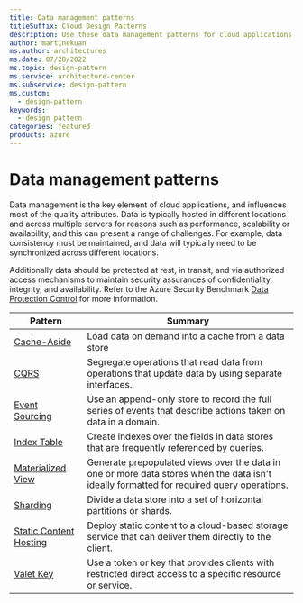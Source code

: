 ```yaml
---
title: Data management patterns
titleSuffix: Cloud Design Patterns
description: Use these data management patterns for cloud applications. Data management is a key element that influences most of the quality attributes.
author: martinekuan
ms.author: architectures
ms.date: 07/28/2022
ms.topic: design-pattern
ms.service: architecture-center
ms.subservice: design-pattern
ms.custom:
  - design-pattern
keywords:
  - design pattern
categories: featured
products: azure
---
```


# Data management patterns

Data management is the key element of cloud applications, and influences most of the quality attributes. Data is typically hosted in different locations and across multiple servers for reasons such as performance, scalability or availability, and this can present a range of challenges. For example, data consistency must be maintained, and data will typically need to be synchronized across different locations.

Additionally data should be protected at rest, in transit, and via authorized access mechanisms to maintain security assurances of confidentiality, integrity, and availability. Refer to the Azure Security Benchmark [Data Protection Control](/security/benchmark/azure/security-controls-v3-data-protection) for more information.

|                        Pattern                         |                                                                  Summary                                                                  |
|--------------------------------------------------------|-------------------------------------------------------------------------------------------------------------------------------------------|
|            [Cache-Aside](../cache-aside.yml)            |                                            Load data on demand into a cache from a data store                                             |
|                   [CQRS](../cqrs.yml)                   |                    Segregate operations that read data from operations that update data by using separate interfaces.                     |
|         [Event Sourcing](../event-sourcing.yml)         |               Use an append-only store to record the full series of events that describe actions taken on data in a domain.               |
|            [Index Table](../index-table.yml)            |                         Create indexes over the fields in data stores that are frequently referenced by queries.                          |
|      [Materialized View](../materialized-view.yml)      | Generate prepopulated views over the data in one or more data stores when the data isn't ideally formatted for required query operations. |
|               [Sharding](../sharding.yml)               |                                    Divide a data store into a set of horizontal partitions or shards.                                     |
| [Static Content Hosting](../static-content-hosting.yml) |                   Deploy static content to a cloud-based storage service that can deliver them directly to the client.                    |
|              [Valet Key](../valet-key.yml)              |                 Use a token or key that provides clients with restricted direct access to a specific resource or service.                 |
